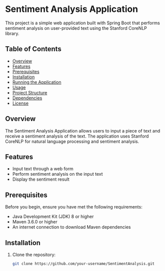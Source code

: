 # Sentiment Analysis Application

This project is a simple web application built with Spring Boot that performs sentiment analysis on user-provided text using the Stanford CoreNLP library.

## Table of Contents
- [Overview](#overview)
- [Features](#features)
- [Prerequisites](#prerequisites)
- [Installation](#installation)
- [Running the Application](#running-the-application)
- [Usage](#usage)
- [Project Structure](#project-structure)
- [Dependencies](#dependencies)
- [License](#license)

## Overview

The Sentiment Analysis Application allows users to input a piece of text and receive a sentiment analysis of the text. The application uses Stanford CoreNLP for natural language processing and sentiment analysis.

## Features

- Input text through a web form
- Perform sentiment analysis on the input text
- Display the sentiment result

## Prerequisites

Before you begin, ensure you have met the following requirements:

- Java Development Kit (JDK) 8 or higher
- Maven 3.6.0 or higher
- An internet connection to download Maven dependencies

## Installation

1. Clone the repository:

   ```bash
   git clone https://github.com/your-username/SentimentAnalysis.git
